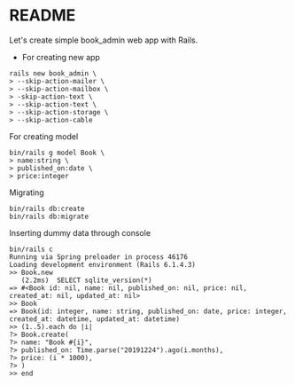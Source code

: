 # README
Let's create simple book_admin web app with Rails.

* For creating new app
```
rails new book_admin \
> --skip-action-mailer \
> --skip-action-mailbox \
> -skip-action-text \ 
> --skip-action-text \ 
> --skip-action-storage \
> --skip-action-cable 
```

For creating model
```
bin/rails g model Book \
> name:string \
> published_on:date \
> price:integer
```

Migrating
```
bin/rails db:create
bin/rails db:migrate
```

Inserting dummy data through console
```
bin/rails c         
Running via Spring preloader in process 46176
Loading development environment (Rails 6.1.4.3)
>> Book.new
   (2.2ms)  SELECT sqlite_version(*)
=> #<Book id: nil, name: nil, published_on: nil, price: nil, created_at: nil, updated_at: nil>
>> Book
=> Book(id: integer, name: string, published_on: date, price: integer, created_at: datetime, updated_at: datetime)
>> (1..5).each do |i|
?> Book.create(
?> name: "Book #{i}",
?> published_on: Time.parse("20191224").ago(i.months),
?> price: (i * 1000),
?> )
>> end
```
